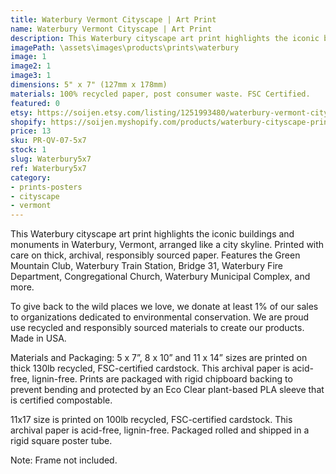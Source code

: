 ```yaml
---
title: Waterbury Vermont Cityscape | Art Print
name: Waterbury Vermont Cityscape | Art Print
description: This Waterbury cityscape art print highlights the iconic buildings and monuments in Waterbury, Vermont, arranged like a city skyline. Printed with care on thick, archival, responsibly sourced paper. Features the Green Mountain Club, Waterbury Train Station, Bridge 31, Waterbury Fire Department, Congregational Church, Waterbury Municipal Complex, and more. Made in USA.
imagePath: \assets\images\products\prints\waterbury
image: 1
image2: 1
image3: 1
dimensions: 5" x 7" (127mm x 178mm)
materials: 100% recycled paper, post consumer waste. FSC Certified.
featured: 0
etsy: https://soijen.etsy.com/listing/1251993480/waterbury-vermont-cityscape-art-print?utm_source=Copy&utm_medium=ListingManager&utm_campaign=Share&utm_term=so.lmsm&share_time=1695261811051
shopify: https://soijen.myshopify.com/products/waterbury-cityscape-print
price: 13
sku: PR-QV-07-5x7
stock: 1
slug: Waterbury5x7
ref: Waterbury5x7
category:
- prints-posters
- cityscape
- vermont
---
```

This Waterbury cityscape art print highlights the iconic buildings and monuments in Waterbury, Vermont, arranged like a city skyline. Printed with care on thick, archival, responsibly sourced paper. Features the Green Mountain Club, Waterbury Train Station, Bridge 31, Waterbury Fire Department, Congregational Church, Waterbury Municipal Complex, and more.

To give back to the wild places we love, we donate at least 1% of our sales to organizations dedicated to environmental conservation. We are proud use recycled and responsibly sourced materials to create our products. Made in USA.

Materials and Packaging:
5 x 7”, 8 x 10” and 11 x 14” sizes are printed on thick 130lb recycled, FSC-certified cardstock. This archival paper is acid-free, lignin-free. Prints are packaged with rigid chipboard backing to prevent bending and protected by an Eco Clear plant-based PLA sleeve that is certified compostable.

11x17 size is printed on 100lb recycled, FSC-certified cardstock. This archival paper is acid-free, lignin-free. Packaged rolled and shipped in a rigid square poster tube.

Note: Frame not included.
